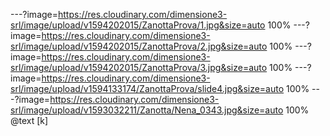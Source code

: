 ---?image=https://res.cloudinary.com/dimensione3-srl/image/upload/v1594202015/ZanottaProva/1.jpg&size=auto 100%
---?image=https://res.cloudinary.com/dimensione3-srl/image/upload/v1594202015/ZanottaProva/2.jpg&size=auto 100%
---?image=https://res.cloudinary.com/dimensione3-srl/image/upload/v1594202015/ZanottaProva/3.jpg&size=auto 100%
---?image=https://res.cloudinary.com/dimensione3-srl/image/upload/v1594133174/ZanottaProva/slide4.jpg&size=auto 100%
---?image=https://res.cloudinary.com/dimensione3-srl/image/upload/v1593032211/Zanotta/Nena_0343.jpg&size=auto 100%
@text [k]